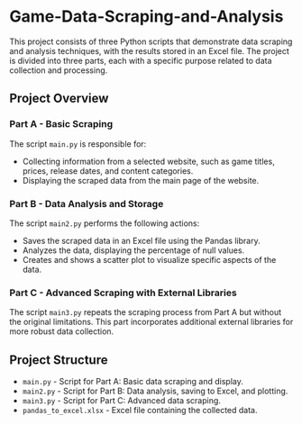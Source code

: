 # Game-Data-Scraping-and-Analysis

This project consists of three Python scripts that demonstrate data scraping and analysis techniques, with the results stored in an Excel file. The project is divided into three parts, each with a specific purpose related to data collection and processing.

## Project Overview

### Part A - Basic Scraping
The script `main.py` is responsible for:
- Collecting information from a selected website, such as game titles, prices, release dates, and content categories.
- Displaying the scraped data from the main page of the website.

### Part B - Data Analysis and Storage
The script `main2.py` performs the following actions:
- Saves the scraped data in an Excel file using the Pandas library.
- Analyzes the data, displaying the percentage of null values.
- Creates and shows a scatter plot to visualize specific aspects of the data.

### Part C - Advanced Scraping with External Libraries
The script `main3.py` repeats the scraping process from Part A but without the original limitations. This part incorporates additional external libraries for more robust data collection.

## Project Structure

- `main.py` - Script for Part A: Basic data scraping and display.
- `main2.py` - Script for Part B: Data analysis, saving to Excel, and plotting.
- `main3.py` - Script for Part C: Advanced data scraping.
- `pandas_to_excel.xlsx` - Excel file containing the collected data.

